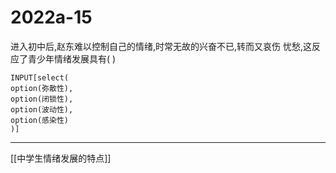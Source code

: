 # 2022a-15
进入初中后,赵东难以控制自己的情绪,时常无故的兴奋不已,转而又哀伤
忧愁,这反应了青少年情绪发展具有( )
```meta-bind
INPUT[select(
option(弥散性),
option(闭锁性),
option(波动性),
option(感染性)
)]
```

---

[[中学生情绪发展的特点]]
